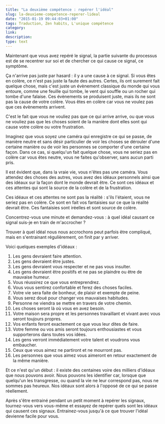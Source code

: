 ```yaml
---
title: "La deuxième compétence : repérer l'idéal"
slug: la-deuxieme-competence-reperer-lideal
date: "2015-01-19 09:44:03+01:00"
tags: Traduction, Zen habits, L'unique compétence
category: 
link: 
description: 
type: text
---
```


Maintenant que vous avez repéré le signal, la partie suivante du processus est de se recentrer sur soi et de chercher ce qui cause ce signal, ce symptôme.

Ça n'arrive pas juste par hasard : il y a une cause à ce signal. Si vous êtes en colère, ce n'est pas juste la faute des autres.<!-- TEASER_END --> Certes, ils ont surement fait quelque chose, mais c'est juste un évènement classique du monde qui vous entoure, comme une feuille qui tombe, le vent qui souffle ou un rocher qui tombe d'une falaise. Ces évènements se produisent juste, mais ils ne sont pas la cause de votre colère. Vous êtes en colère car vous ne voulez pas que ces évènements arrivent.

C'est le fait que vous ne vouliez pas que ce qui arrive arrive, ou que vous ne vouliez pas que les choses soient de la manière dont elles sont qui cause votre colère ou votre frustration.

Imaginez que vous soyez une caméra qui enregistre ce qui se passe, de manière neutre et sans désir particulier de voir les choses se dérouler d'une certaine manière ou de voir les personnes se comporter d'une certaine façon. Dans ce cas, si quelqu'un fait quelque chose, vous ne seriez pas en colère car vous êtes neutre, vous ne faites qu'observer, sans aucun parti pris.

Il est évident que, dans la vraie vie, vous n'êtes pas une caméra. Vous attendez des choses des autres, vous avez des idéaux personnels ainsi que des idéaux sur la façon dont le monde devrait être. Ce sont ces idéaux et ces attentes qui sont la source de la colère et de la frustration.

Ces idéaux et ces attentes ne sont pas la réalité : s'ils l'étaient, vous ne seriez pas en colère. Ce sont en fait vos fantaisies sur ce que la réalité devrait être. Ces fantaisies sont iréelles et sont source de colère.

Concentrez-vous une minute et demandez-vous : à quel idéal causant ce signal suis-je en train de m'accrocher ?

Trouver à quel idéal nous nous accrochons peut parfois être compliqué, mais en s'entrainant régulièrement, on finit par y arriver.

Voici quelques exemples d'idéaux :

1. Les gens devraient faire attention.
2. Les gens devraient être justes.
3. Les gens devraient vous respecter et ne pas vous insulter.
4. Les gens devraient être positifs et ne pas se plaindre ou être de mauvaise humeur.
5. Vous réussirez ce que vous entreprendrez.
6. Vous vous sentirez confortable et ferez des choses faciles.
7. Votre vie sera faite de bonheur, de plaisir et exempte de peine.
8. Vous serez doué pour changer vos mauvaises habitudes.
9. Personne ne viendra se mettre en travers de votre chemin.
10. Les choses seront là où vous en avez besoin.
11. Votre maison sera propre et les personnes travaillant et vivant avec vous seront toujours propres.
12. Vos enfants feront exactement ce que vous leur dites de faire.
13. Votre femme ou vos amis seront toujours enthousiastes et vous supporterons dans toutes vos idées.
14. Les gens verront immédiatement votre talent et voudrons vous embaucher.
15. Ceux que vous aimez ne partiront et ne mourront pas.
16. Les personnes que vous aimez vous aimeront en retour exactement de la même manière.

Et ce n'est qu'un début : il existe des centaines voire des milliers d'idéaux que nous pouvons avoir. Nous pouvons les identifier car, lorsque que quelqu'un les transgresse, ou quand la vie ne leur correspond pas, nous ne sommes pas heureux. Nos idéaux sont alors à l'opposé de ce qui se passe réellement.

Après s'être entrainé pendant un petit moment à repérer les signaux, tournez-vous vers vous-même et essayez de repérer quels sont les idéaux qui causent ces signaux. Entrainez-vous jusqu'à ce que trouver l'idéal devienne facile pour vous.
